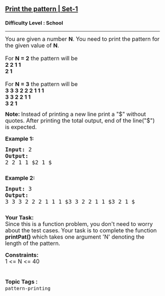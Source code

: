 <h2><a href="https://www.geeksforgeeks.org/problems/print-the-pattern-set-1/0">Print the pattern | Set-1</a></h2><h3>Difficulty Level : School</h3><hr><div class="problems_problem_content__Xm_eO"><p><span style="font-size: 18px;">You are given a number <strong>N</strong>. You need to print the pattern for the given value of <strong>N</strong>.<br><br>For <strong>N = 2</strong> the pattern will be&nbsp;<br><strong>2 2 1 1<br>2 1</strong><br><br>For <strong>N = 3</strong> the pattern will be&nbsp;<br><strong>3 3 3 2 2&nbsp;2 1 1 1<br>3 3 2 2&nbsp;1 1<br>3 2 1</strong></span></p>
<p><strong><span style="font-size: 18px;">Note: </span></strong><span style="font-size: 18px;">Instead of printing a new line print a "$" without quotes. After printing the total output, end of the line("$") is expected.</span><br><br><span style="font-size: 18px;"><strong>Example 1:</strong></span></p>
<pre><span style="font-size: 18px;"><strong>Input: </strong>2<strong>
Output:
</strong>2 2 1 1 $2 1 $
</span>
</pre>
<p><span style="font-size: 18px;"><strong>Example 2:</strong></span></p>
<pre><span style="font-size: 18px;"><strong>Input: </strong>3<strong>
Output:
</strong>3 3 3 2 2 2 1 1 1 $3 3 2 2 1 1 $3 2 1 $
</span></pre>
<p><br><strong><span style="font-size: 18px;">Your Task:</span></strong><br><span style="font-size: 18px;">Since this is a function problem, you don't need to worry about the test cases. Your task is to complete the function<strong> </strong></span><strong><span style="font-size: 18px;">printPat()</span></strong><span style="font-size: 18px;"><strong> </strong>which takes one argument 'N' denoting the length of the pattern.</span><br><br><span style="font-size: 18px;"><strong>Constraints:</strong><br>1 &lt;= N &lt;= 40</span></p></div><br><p><span style=font-size:18px><strong>Topic Tags : </strong><br><code>pattern-printing</code>&nbsp;